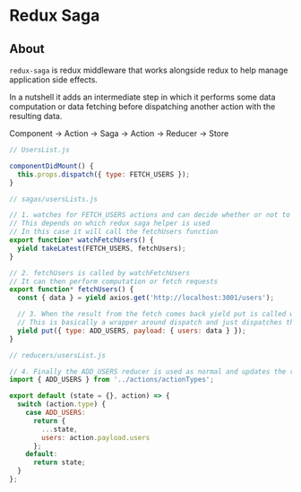 # Redux Saga

## About

`redux-saga` is redux middleware that works alongside redux to help manage application side effects.

In a nutshell it adds an intermediate step in which it performs some data computation or data fetching before dispatching another action with the resulting data.

Component -> Action -> Saga -> Action -> Reducer -> Store

```js
// UsersList.js

componentDidMount() {
  this.props.dispatch({ type: FETCH_USERS });
}
```

```js
// sagas/usersLists.js

// 1. watches for FETCH_USERS actions and can decide whether or not to use the action
// This depends on which redux saga helper is used
// In this case it will call the fetchUsers function
export function* watchFetchUsers() {
  yield takeLatest(FETCH_USERS, fetchUsers);
}

// 2. fetchUsers is called by watchFetchUsers
// It can then perform computation or fetch requests
export function* fetchUsers() {
  const { data } = yield axios.get('http://localhost:3001/users');

  // 3. When the result from the fetch comes back yield put is called with the payload
  // This is basically a wrapper around dispatch and just dispatches the ADD_USERS action
  yield put({ type: ADD_USERS, payload: { users: data } });
}
```

```js
// reducers/usersList.js

// 4. Finally the ADD_USERS reducer is used as normal and updates the redux store
import { ADD_USERS } from '../actions/actionTypes';

export default (state = {}, action) => {
  switch (action.type) {
    case ADD_USERS:
      return {
        ...state,
        users: action.payload.users
      };
    default:
      return state;
  }
};
```